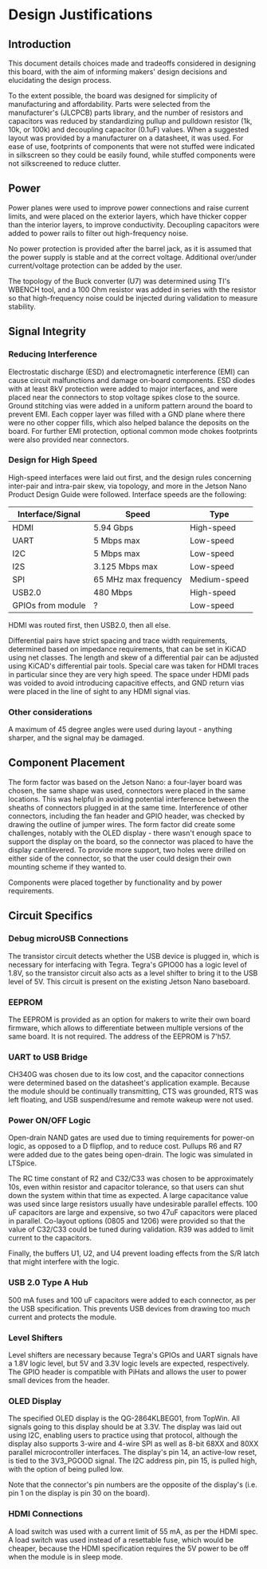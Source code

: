 # Design Justifications


## Introduction

This document details choices made and tradeoffs considered in designing this board, with the aim of informing makers' design decisions and elucidating the design process.

To the extent possible, the board was designed for simplicity of manufacturing and affordability. Parts were selected from the manufacturer's (JLCPCB) parts library, and the number of resistors and capacitors was reduced by standardizing pullup and pulldown resistor (1k, 10k, or 100k) and decoupling capacitor (0.1uF) values. When a suggested layout was provided by a manufacturer on a datasheet, it was used. For ease of use, footprints of components that were not stuffed were indicated in silkscreen so they could be easily found, while stuffed components were not silkscreened to reduce clutter.


## Power

Power planes were used to improve power connections and raise current limits, and were placed on the exterior layers, which have thicker copper than the interior layers, to improve conductivity. Decoupling capacitors were added to power rails to filter out high-frequency noise.

No power protection is provided after the barrel jack, as it is assumed that the power supply is stable and at the correct voltage. Additional over/under current/voltage protection can be added by the user.

The topology of the Buck converter (U7) was determined using TI's WBENCH tool, and a 100 Ohm resistor was added in series with the resistor so that high-frequency noise could be injected during validation to measure stability.

## Signal Integrity

### Reducing Interference

Electrostatic discharge (ESD) and electromagnetic interference (EMI) can cause circuit malfunctions and damage on-board components. ESD diodes with at least 8kV protection were added to major interfaces, and were placed near the connectors to stop voltage spikes close to the source. Ground stitching vias were added in a uniform pattern around the board to prevent EMI. Each copper layer was filled with a GND plane where there were no other copper fills, which also helped balance the deposits on the board. For further EMI protection, optional common mode chokes footprints were also provided near connectors.


### Design for High Speed

High-speed interfaces were laid out first, and the design rules concerning inter-pair and intra-pair skew, via topology, and more in the Jetson Nano Product Design Guide were followed. Interface speeds are the following: 

|     Interface/Signal       |     Speed                     |     Type                  |
|----------------------------|-------------------------------|---------------------------|
|     HDMI                   |     5.94 Gbps                 |     High-speed            |
|     UART                   |     5 Mbps max                |     Low-speed             |
|     I2C                    |     5 Mbps max                |     Low-speed             |
|     I2S                    |     3.125 Mbps   max          |     Low-speed             |
|     SPI                    |     65 MHz max   frequency    |     Medium-speed          |
|     USB2.0                 |     480 Mbps                  |     High-speed            |
|     GPIOs from   module    |     ?                         |     Low-speed             |

HDMI was routed first, then USB2.0, then all else.

Differential pairs have strict spacing and trace width requirements, determined based on impedance requirements, that can be set in KiCAD using net classes. The length and skew of a differential pair can be adjusted using KiCAD's differential pair tools. Special care was taken for HDMI traces in particular since they are very high speed. The space under HDMI pads was voided to avoid introducing capacitive effects, and GND return vias were placed in the line of sight to any HDMI signal vias.


### Other considerations

A maximum of 45 degree angles were used during layout - anything sharper, and the signal may be damaged.

## Component Placement

The form factor was based on the Jetson Nano: a four-layer board was chosen, the same shape was used, connectors were placed in the same locations. This was helpful in avoiding potential interference between the sheaths of connectors plugged in at the same time. Interference of other connectors, including the fan header and GPIO header, was checked by drawing the outline of jumper wires. The form factor did create some challenges, notably with the OLED display - there wasn't enough space to support the display on the board, so the connector was placed to have the display cantilevered. To provide more support, two holes were drilled on either side of the connector, so that the user could design their own mounting scheme if they wanted to.

Components were placed together by functionality and by power requirements.


## Circuit Specifics

### Debug microUSB Connections

The transistor circuit detects whether the USB device is plugged in, which is necessary for interfacing with Tegra. Tegra's GPIO00 has a logic level of 1.8V, so the transistor circuit also acts as a level shifter to bring it to the USB level of 5V. This circuit is present on the existing Jetson Nano baseboard.

### EEPROM

The EEPROM is provided as an option for makers to write their own board firmware, which allows to differentiate between multiple versions of the same board. It is not required. The address of the EEPROM is 7'h57.

### UART to USB Bridge

CH340G was chosen due to its low cost, and the capacitor connections were determined based on the datasheet's application example. Because the module should be continually transmitting, CTS was grounded, RTS was left floating, and USB suspend/resume and remote wakeup were not used.

### Power ON/OFF Logic

Open-drain NAND gates are used due to timing requirements for power-on logic, as opposed to a D flipflop, and to reduce cost. Pullups R6 and R7 were added due to the gates being open-drain. The logic was simulated in LTSpice. 

The RC time constant of R2 and C32/C33 was chosen to be approximately 10s, even within resistor and capacitor tolerance, so that users can shut down the system within that time as expected. A large capacitance value was used since large resistors usually have undesirable parallel effects. 100 uF capacitors are large and expensive, so two 47uF capacitors were placed in parallel. Co-layout options (0805 and 1206) were provided so that the value of C32/C33 could be tuned during validation. R39 was added to limit current to the capacitors.

Finally, the buffers U1, U2, and U4 prevent loading effects from the S/R latch that might interfere with the logic.

### USB 2.0 Type A Hub

500 mA fuses and 100 uF capacitors were added to each connector, as per the USB specification. This prevents USB devices from drawing too much current and protects the module.

### Level Shifters

Level shifters are necessary because Tegra's GPIOs and UART signals have a 1.8V logic level, but 5V and 3.3V logic levels are expected, respectively. The GPIO header is compatible with PiHats and allows the user to power small devices from the header.

### OLED Display

The specified OLED display is the QG-2864KLBEG01, from TopWin. All signals going to this display should be at 3.3V. The display was laid out using I2C, enabling users to practice using that protocol, although the display also supports 3-wire and 4-wire SPI as well as 8-bit 68XX and 80XX parallel microcontroller interfaces. The display's pin 14, an active-low reset, is tied to the 3V3_PGOOD signal. The I2C address pin, pin 15, is pulled high, with the option of being pulled low.

Note that the connector's pin numbers are the opposite of the display's (i.e. pin 1 on the display is pin 30 on the board).

### HDMI Connections

A load switch was used with a current limit of 55 mA, as per the HDMI spec. A load switch was used instead of a resettable fuse, which would be cheaper, because the HDMI specification requires the 5V power to be off when the module is in sleep mode.
